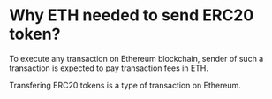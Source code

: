 # Why ETH needed to send ERC20 token?

To execute any transaction on Ethereum blockchain, sender of such a transaction is expected to pay transaction fees in ETH.

Transfering ERC20 tokens is a type of transaction on Ethereum.

